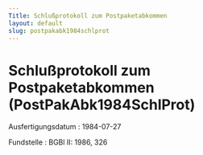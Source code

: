 ```yaml
---
Title: Schlußprotokoll zum Postpaketabkommen
layout: default
slug: postpakabk1984schlprot
---
```


# Schlußprotokoll zum Postpaketabkommen (PostPakAbk1984SchlProt)

Ausfertigungsdatum
:   1984-07-27

Fundstelle
:   BGBl II: 1986, 326

